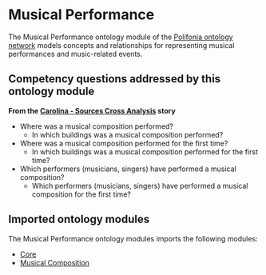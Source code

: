 # Musical Performance
The Musical Performance ontology module of the [Polifonia ontology network](https://github.com/polifonia-project/ON) models concepts and relationships for representing musical performances and music-related events. 

## Competency questions addressed by this ontology module 

**From the [Carolina - Sources Cross Analysis](https://github.com/polifonia-project/stories/blob/main/Carolina:%20Music%20Historian/Carolina%20-%20Sources%20cross%20analysis.md) story**
- Where was a musical composition performed?
  -  In which buildings was a musical composition performed?
- Where was a musical composition performed for the first time?
  -  In which buildings was a musical composition performed for the first time?
- Which performers (musicians, singers) have performed a musical composition?
  - Which performers (musicians, singers) have performed a musical composition for the first time?

## Imported ontology modules
The Musical Performance ontology modules imports the following modules:
- [Core](https://github.com/polifonia-project/core/)
- [Musical Composition](https://github.com/polifonia-project/musical-composition/)
